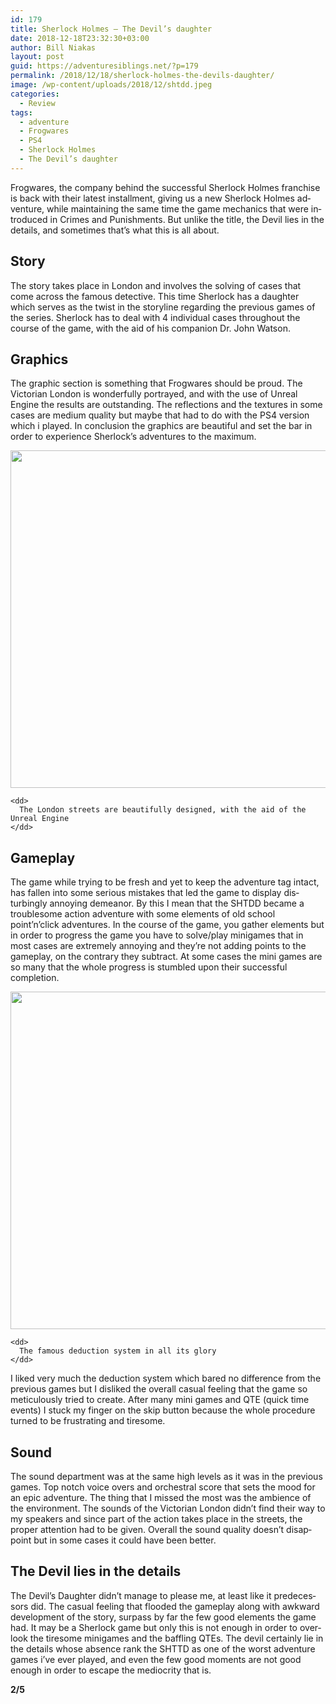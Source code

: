 ```yaml
---
id: 179
title: Sherlock Holmes – The Devil’s daughter
date: 2018-12-18T23:32:30+03:00
author: Bill Niakas
layout: post
guid: https://adventuresiblings.net/?p=179
permalink: /2018/12/18/sherlock-holmes-the-devils-daughter/
image: /wp-content/uploads/2018/12/shtdd.jpeg
categories:
  - Review
tags:
  - adventure
  - Frogwares
  - PS4
  - Sherlock Holmes
  - The Devil’s daughter
---
```

<p lang="en-US">
  Frogwares, the company behind the successful Sherlock Holmes franchise is back with their latest installment, giving us a new Sherlock Holmes adventure, while maintaining the same time the game mechanics that were introduced in Crimes and Punishments. But unlike the title, the Devil lies in the details, and sometimes that’s what this is all about.
</p>

<p lang="en-US">
  <!--more-->
</p>

<h2 lang="en-US">
  Story
</h2>

<p lang="en-US">
  The story takes place in London and involves the solving of cases that come across the famous detective. This time Sherlock has a daughter which serves as the twist in the storyline regarding the previous games of the series. Sherlock has to deal with 4 individual cases throughout the course of the game, with the aid of his companion Dr. John Watson.
</p>

<h2 lang="en-US">
  Graphics
</h2>

<p lang="en-US">
  The graphic section is something that Frogwares should be proud. The Victorian London is wonderfully portrayed, and with the use of Unreal Engine the results are outstanding. The reflections and the textures in some cases are medium quality but maybe that had to do with the PS4 version which i played. In conclusion the graphics are beautiful and set the bar in order to experience Sherlock’s adventures to the maximum.
</p>

<div>
  <dl id="attachment_182">
    <dt>
      <img src="https://i0.wp.com/adventuresiblings.net/wp-content/uploads/2018/12/shtdd-1.jpg?resize=960%2C540&#038;ssl=1" alt="" width="960" height="540" data-recalc-dims="1" />
    </dt>
    
    <dd>
      The London streets are beautifully designed, with the aid of the Unreal Engine
    </dd>
  </dl>
</div>

<h2 lang="en-US">
  Gameplay
</h2>

<p lang="en-US">
  The game while trying to be fresh and yet to keep the adventure tag intact, has fallen into some serious mistakes that led the game to display disturbingly annoying demeanor. By this I mean that the SHTDD became a troublesome action adventure with some elements of old school point’n’click adventures. In the course of the game, you gather elements but in order to progress the game you have to solve/play minigames that in most cases are extremely annoying and they’re not adding points to the gameplay, on the contrary they subtract. At some cases the mini games are so many that the whole progress is stumbled upon their successful completion.
</p>

<div>
  <dl id="">
    <dt>
      <img src="https://i2.wp.com/images.bit-tech.net/content_images/2016/06/sherlock-holmes-devil-review/holmes7-1920x1080.jpg?resize=960%2C540" width="960" height="540" data-recalc-dims="1" />
    </dt>
    
    <dd>
      The famous deduction system in all its glory
    </dd>
  </dl>
</div>

<p lang="en-US">
  I liked very much the deduction system which bared no difference from the previous games but I disliked the overall casual feeling that the game so meticulously tried to create. After many mini games and QTE (quick time events) I stuck my finger on the skip button because the whole procedure turned to be frustrating and tiresome.
</p>

## Sound

<p lang="en-US">
  The sound department was at the same high levels as it was in the previous games. Top notch voice overs and orchestral score that sets the mood for an epic adventure. The thing that I missed the most was the ambience of the environment. The sounds of the Victorian London didn’t find their way to my speakers and since part of the action takes place in the streets, the proper attention had to be given. Overall the sound quality doesn’t disappoint but in some cases it could have been better.
</p>

## The Devil lies in the details

<p lang="en-US">
  The Devil’s Daughter didn’t manage to please me, at least like it predecessors did. The casual feeling that flooded the gameplay along with awkward development of the story, surpass by far the few good elements the game had. It may be a Sherlock game but only this is not enough in order to overlook the tiresome minigames and the baffling QTEs. The devil certainly lie in the details whose absence rank the SHTTD as one of the worst adventure games i’ve ever played, and even the few good moments are not good enough in order to escape the mediocrity that is.
</p>

<p lang="en-US">
  <strong>2/5</strong>
</p>